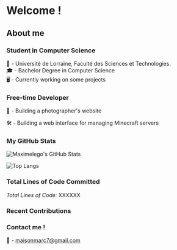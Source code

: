 # Welcome !

## About me

### Student in Computer Science

🏫 - Université de Lorraine, Faculté des Sciences et Technologies.<br/>
🎓 - Bachelor Degree in Computer Science<br/>
🖥️ - Currently working on some projects<br/>

### Free-time Developer

📸 - Building a photographer's website

🛠️ - Building a web interface for managing Minecraft servers

### My GitHub Stats

![Maximelego's GitHub Stats](https://github-readme-stats.vercel.app/api?username=Maximelego&show_icons=true&count_private=true&include_all_commits=true)

![Top Langs](https://github-readme-stats.vercel.app/api/top-langs/?username=Maximelego&layout=compact&count_private=true)

### Total Lines of Code Committed

*Total Lines of Code:* XXXXXX

### Recent Contributions

<!--START_SECTION:activity-->
<!--END_SECTION:activity-->

### Contact me !

📨 - maisonmarc7@gmail.com
